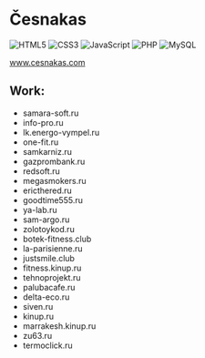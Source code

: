 # Česnakas

![HTML5](https://img.shields.io/badge/HTML-%E2%98%85%E2%98%85%E2%98%85%E2%98%85%E2%98%85-555?logo=html5&logoColor=fff&labelColor=E34F26)
![CSS3](https://img.shields.io/badge/JavaScript-%E2%98%85%E2%98%85%E2%98%85%E2%98%86%E2%98%86-555?logo=javascript&logoColor=fff&labelColor=F7DF1E)
![JavaScript](https://img.shields.io/badge/JavaScript-%E2%98%85%E2%98%85%E2%98%85%E2%98%85%E2%98%85-555?logo=javascript&logoColor=fff&labelColor=F7DF1E)
![PHP](https://img.shields.io/badge/PHP-%E2%98%85%E2%98%85%E2%98%85%E2%98%85%E2%98%86-555?logo=php&logoColor=fff&labelColor=777BB4)
![MySQL](https://img.shields.io/badge/MySQL-%E2%98%85%E2%98%85%E2%98%85%E2%98%86%E2%98%86-555?logo=mysql&logoColor=fff&labelColor=4479A1)

<a target="_blank" href="https://cesnakas.github.io/">www.cesnakas.com</a>

## Work:

- samara-soft.ru
- info-pro.ru
- lk.energo-vympel.ru
- one-fit.ru
- samkarniz.ru
- gazprombank.ru
- redsoft.ru
- megasmokers.ru
- ericthered.ru
- goodtime555.ru
- ya-lab.ru
- sam-argo.ru
- zolotoykod.ru
- botek-fitness.club
- la-parisienne.ru
- justsmile.club
- fitness.kinup.ru
- tehnoprojekt.ru
- palubacafe.ru
- delta-eco.ru
- siven.ru
- kinup.ru
- marrakesh.kinup.ru
- zu63.ru
- termoclick.ru
